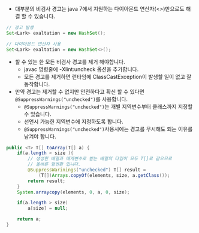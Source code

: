 * 대부분의 비검사 경고는 java 7에서 지원하는 다이아몬드 연산자(<>)만으로도 해결 할 수 있습니다.
```java
// 경고 발생
Set<Lark> exaltation = new HashSet();

// 다이아몬드 연산자 사용
Set<Lark> exaltation = new HashSet<>();
```
* 할 수 있는 한 모든 비검사 경고를 제거 해야합니다.
  * javac 명령줄에 -Xlint:uncheck 옵션을 추가합니다. 
  * 모든 경고를 제거하면 런타임에 ClassCastException이 발생할 일이 없고 잘 동작합니다. 
* 만약 경고는 제거할 수 없지만 안전하다고 확신 할 수 있다면 `@SuppressWarnings("unchecked")`를 사용합니다. 
  * `@SuppressWarnings("unchecked")`는 개별 지역변수부터 클래스까지 지정할 수 있습니다. 
  * 선언시 가능한 지역변수에 지정하도록 합니다.
  * `@SuppressWarnings("unchecked")`사용시에는 경고를 무시해도 되는 이유를 남겨야 합니다. 
```java
public <T> T[] toArray(T[] a) {
    if(a.length < size ){
        // 생성한 배열과 매개변수로 받는 배열의 타입이 모두 T[]로 같으므로 
        // 올바른 형변환 입니다. 
        @SuppressWarinings("unchecked") T[] result = 
            (T[])Arrays.copyOf(elements, size, a.getClass());
        return result;
    }
    System.arraycopy(elements, 0, a, 0, size);

    if(a.length > size)
        a[size] = null;

    return a;
}
```